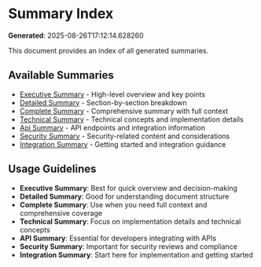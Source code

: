 # Summary Index

**Generated**: 2025-08-26T17:12:14.628260

This document provides an index of all generated summaries.

## Available Summaries

- [Executive Summary](executive-summary.md) - High-level overview and key points
- [Detailed Summary](detailed-summary.md) - Section-by-section breakdown
- [Complete Summary](complete-summary.md) - Comprehensive summary with full context
- [Technical Summary](technical-summary.md) - Technical concepts and implementation details
- [Api Summary](api-summary.md) - API endpoints and integration information
- [Security Summary](security-summary.md) - Security-related content and considerations
- [Integration Summary](integration-summary.md) - Getting started and integration guidance


## Usage Guidelines

- **Executive Summary**: Best for quick overview and decision-making
- **Detailed Summary**: Good for understanding document structure
- **Complete Summary**: Use when you need full context and comprehensive coverage
- **Technical Summary**: Focus on implementation details and technical concepts
- **API Summary**: Essential for developers integrating with APIs
- **Security Summary**: Important for security reviews and compliance
- **Integration Summary**: Start here for implementation and getting started

